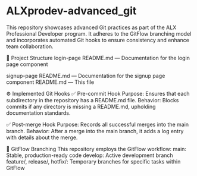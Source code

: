# ALXprodev-advanced_git
This repository showcases advanced Git practices as part of the ALX Professional Developer program. It adheres to the GitFlow branching model and incorporates automated Git hooks to ensure consistency and enhance team collaboration.

📁 Project Structure
login-page
README.md — Documentation for the login page component

signup-page
README.md — Documentation for the signup page component
README.md — This file

⚙️ Implemented Git Hooks
✅ Pre-commit Hook
Purpose: Ensures that each subdirectory in the repository has a README.md file.
Behavior: Blocks commits if any directory is missing a README.md, upholding documentation standards.

✅ Post-merge Hook
Purpose: Records all successful merges into the main branch.
Behavior: After a merge into the main branch, it adds a log entry with details about the merge.

🌱 GitFlow Branching
This repository employs the GitFlow workflow:
main: Stable, production-ready code
develop: Active development branch
feature/, release/, hotfix/: Temporary branches for specific tasks within GitFlow
